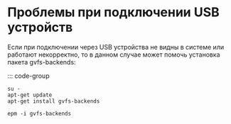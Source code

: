 # Проблемы при подключении USB устройств

Если при подключении через USB устройства не видны в системе или работают некорректно, то в данном случае может помочь
установка пакета gvfs-backends:

::: code-group

```shell[apt-get]
su -
apt-get update
apt-get install gvfs-backends
```
```shell[epm]
epm -i gvfs-backends
```
